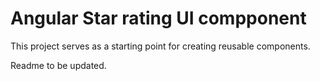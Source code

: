 # Angular Star rating UI compponent

This project serves as a starting point for creating reusable components.


Readme to be updated.